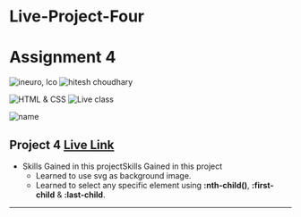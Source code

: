 # Live-Project-Four

# Assignment 4

![ineuro, lco](https://img.shields.io/badge/iNeuron-LCO-green)
![hitesh choudhary](https://img.shields.io/badge/Hitesh--Choudhary-Full--stack--JS--bootcamp-red)

![HTML & CSS](https://img.shields.io/badge/HTML-CSS-orange)
![Live class](https://img.shields.io/badge/LIVE--CLASS-PROJECT--4-lightgrey)

![name](https://img.shields.io/badge/Sana--Quazi)

## Project 4 [Live Link]()

- Skills Gained in this projectSkills Gained in this project
  - Learned to use svg as background image.
  - Learned to select any specific element using **:nth-child()**, **:first-child** & **:last-child**.

---
